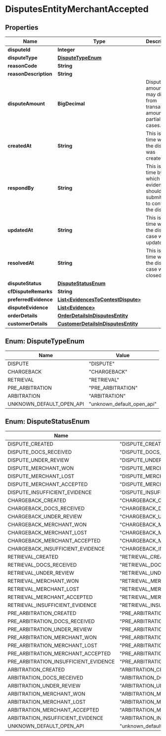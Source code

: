 

# DisputesEntityMerchantAccepted


## Properties

| Name | Type | Description | Notes |
|------------ | ------------- | ------------- | -------------|
|**disputeId** | **Integer** |  |  [optional] |
|**disputeType** | [**DisputeTypeEnum**](#DisputeTypeEnum) |  |  [optional] |
|**reasonCode** | **String** |  |  [optional] |
|**reasonDescription** | **String** |  |  [optional] |
|**disputeAmount** | **BigDecimal** | Dispute amount may differ from transaction amount for partial cases. |  [optional] |
|**createdAt** | **String** | This is the time when the dispute was created. |  [optional] |
|**respondBy** | **String** | This is the time by which evidence should be submitted to contest the dispute. |  [optional] |
|**updatedAt** | **String** | This is the time when the dispute case was updated. |  [optional] |
|**resolvedAt** | **String** | This is the time when the dispute case was closed. |  [optional] |
|**disputeStatus** | [**DisputeStatusEnum**](#DisputeStatusEnum) |  |  [optional] |
|**cfDisputeRemarks** | **String** |  |  [optional] |
|**preferredEvidence** | [**List&lt;EvidencesToContestDispute&gt;**](EvidencesToContestDispute.md) |  |  [optional] |
|**disputeEvidence** | [**List&lt;Evidence&gt;**](Evidence.md) |  |  [optional] |
|**orderDetails** | [**OrderDetailsInDisputesEntity**](OrderDetailsInDisputesEntity.md) |  |  [optional] |
|**customerDetails** | [**CustomerDetailsInDisputesEntity**](CustomerDetailsInDisputesEntity.md) |  |  [optional] |



## Enum: DisputeTypeEnum

| Name | Value |
|---- | -----|
| DISPUTE | &quot;DISPUTE&quot; |
| CHARGEBACK | &quot;CHARGEBACK&quot; |
| RETRIEVAL | &quot;RETRIEVAL&quot; |
| PRE_ARBITRATION | &quot;PRE_ARBITRATION&quot; |
| ARBITRATION | &quot;ARBITRATION&quot; |
| UNKNOWN_DEFAULT_OPEN_API | &quot;unknown_default_open_api&quot; |



## Enum: DisputeStatusEnum

| Name | Value |
|---- | -----|
| DISPUTE_CREATED | &quot;DISPUTE_CREATED&quot; |
| DISPUTE_DOCS_RECEIVED | &quot;DISPUTE_DOCS_RECEIVED&quot; |
| DISPUTE_UNDER_REVIEW | &quot;DISPUTE_UNDER_REVIEW&quot; |
| DISPUTE_MERCHANT_WON | &quot;DISPUTE_MERCHANT_WON&quot; |
| DISPUTE_MERCHANT_LOST | &quot;DISPUTE_MERCHANT_LOST&quot; |
| DISPUTE_MERCHANT_ACCEPTED | &quot;DISPUTE_MERCHANT_ACCEPTED&quot; |
| DISPUTE_INSUFFICIENT_EVIDENCE | &quot;DISPUTE_INSUFFICIENT_EVIDENCE&quot; |
| CHARGEBACK_CREATED | &quot;CHARGEBACK_CREATED&quot; |
| CHARGEBACK_DOCS_RECEIVED | &quot;CHARGEBACK_DOCS_RECEIVED&quot; |
| CHARGEBACK_UNDER_REVIEW | &quot;CHARGEBACK_UNDER_REVIEW&quot; |
| CHARGEBACK_MERCHANT_WON | &quot;CHARGEBACK_MERCHANT_WON&quot; |
| CHARGEBACK_MERCHANT_LOST | &quot;CHARGEBACK_MERCHANT_LOST&quot; |
| CHARGEBACK_MERCHANT_ACCEPTED | &quot;CHARGEBACK_MERCHANT_ACCEPTED&quot; |
| CHARGEBACK_INSUFFICIENT_EVIDENCE | &quot;CHARGEBACK_INSUFFICIENT_EVIDENCE&quot; |
| RETRIEVAL_CREATED | &quot;RETRIEVAL_CREATED&quot; |
| RETRIEVAL_DOCS_RECEIVED | &quot;RETRIEVAL_DOCS_RECEIVED&quot; |
| RETRIEVAL_UNDER_REVIEW | &quot;RETRIEVAL_UNDER_REVIEW&quot; |
| RETRIEVAL_MERCHANT_WON | &quot;RETRIEVAL_MERCHANT_WON&quot; |
| RETRIEVAL_MERCHANT_LOST | &quot;RETRIEVAL_MERCHANT_LOST&quot; |
| RETRIEVAL_MERCHANT_ACCEPTED | &quot;RETRIEVAL_MERCHANT_ACCEPTED&quot; |
| RETRIEVAL_INSUFFICIENT_EVIDENCE | &quot;RETRIEVAL_INSUFFICIENT_EVIDENCE&quot; |
| PRE_ARBITRATION_CREATED | &quot;PRE_ARBITRATION_CREATED&quot; |
| PRE_ARBITRATION_DOCS_RECEIVED | &quot;PRE_ARBITRATION_DOCS_RECEIVED&quot; |
| PRE_ARBITRATION_UNDER_REVIEW | &quot;PRE_ARBITRATION_UNDER_REVIEW&quot; |
| PRE_ARBITRATION_MERCHANT_WON | &quot;PRE_ARBITRATION_MERCHANT_WON&quot; |
| PRE_ARBITRATION_MERCHANT_LOST | &quot;PRE_ARBITRATION_MERCHANT_LOST&quot; |
| PRE_ARBITRATION_MERCHANT_ACCEPTED | &quot;PRE_ARBITRATION_MERCHANT_ACCEPTED&quot; |
| PRE_ARBITRATION_INSUFFICIENT_EVIDENCE | &quot;PRE_ARBITRATION_INSUFFICIENT_EVIDENCE&quot; |
| ARBITRATION_CREATED | &quot;ARBITRATION_CREATED&quot; |
| ARBITRATION_DOCS_RECEIVED | &quot;ARBITRATION_DOCS_RECEIVED&quot; |
| ARBITRATION_UNDER_REVIEW | &quot;ARBITRATION_UNDER_REVIEW&quot; |
| ARBITRATION_MERCHANT_WON | &quot;ARBITRATION_MERCHANT_WON&quot; |
| ARBITRATION_MERCHANT_LOST | &quot;ARBITRATION_MERCHANT_LOST&quot; |
| ARBITRATION_MERCHANT_ACCEPTED | &quot;ARBITRATION_MERCHANT_ACCEPTED&quot; |
| ARBITRATION_INSUFFICIENT_EVIDENCE | &quot;ARBITRATION_INSUFFICIENT_EVIDENCE&quot; |
| UNKNOWN_DEFAULT_OPEN_API | &quot;unknown_default_open_api&quot; |



